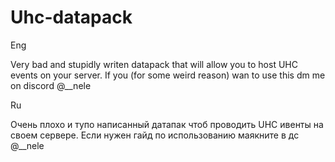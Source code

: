 # Uhc-datapack
Eng

Very bad and stupidly writen datapack that will allow you to host UHC events on your server. If you (for some weird reason) wan to use this dm me on discord @__nele

Ru

Очень плохо и тупо написанный датапак чтоб проводить UHC ивенты на своем сервере. Если нужен гайд по использованию маякните в дс @__nele


